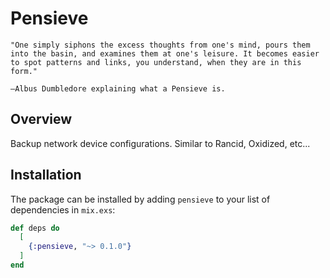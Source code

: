# Pensieve

    "One simply siphons the excess thoughts from one's mind, pours them into the basin, and examines them at one's leisure. It becomes easier to spot patterns and links, you understand, when they are in this form."

    —Albus Dumbledore explaining what a Pensieve is.

## Overview
Backup network device configurations. Similar to Rancid, 
Oxidized, etc...

## Installation

The package can be installed by adding `pensieve` to your list of dependencies in `mix.exs`:

```elixir
def deps do
  [
    {:pensieve, "~> 0.1.0"}
  ]
end
```


